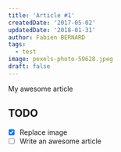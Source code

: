 ```yaml
---
title: 'Article #1'
createdDate: '2017-05-02'
updatedDate: '2018-01-31'
author: Fabien BERNARD
tags:
  - test
image: pexels-photo-59628.jpeg
draft: false
---
```


My awesome article

## TODO

-   [x] Replace image
-   [ ] Write an awesome article
